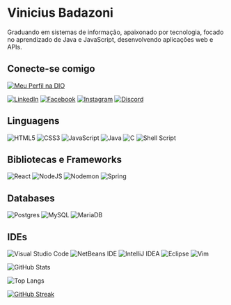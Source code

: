 # Vinicius Badazoni

Graduando em sistemas de informação, apaixonado por tecnologia, focado no aprendizado de Java e JavaScript, desenvolvendo aplicações web e APIs.

## Conecte-se comigo

[![Meu Perfil na DIO](https://img.shields.io/badge/meu_perfil_na-DIO-black)](https://web.dio.me/users/viniciusbdzn)

[![LinkedIn](https://img.shields.io/badge/LinkedIn-000?style=for-the-badge&logo=linkedin&logoColor=0E76A8)](https://www.linkedin.com/in/lviniciusbdzn/)
[![Facebook](https://img.shields.io/badge/Facebook-000?style=for-the-badge&logo=facebook)](https://www.facebook.com/SEUUSERNAME/)
[![Instagram](https://img.shields.io/badge/Instagram-000?style=for-the-badge&logo=instagram)](https://www.instagram.com/l.vinib4d/)
[![Discord](https://img.shields.io/badge/Discord-000?style=for-the-badge&logo=discord)](https://discord.com/users/912558481788252220)

## Linguagens
![HTML5](https://img.shields.io/badge/html5-000.svg?style=for-the-badge&logo=html5&logoColor=white)
![CSS3](https://img.shields.io/badge/css3-000.svg?style=for-the-badge&logo=css3&logoColor=white)
![JavaScript](https://img.shields.io/badge/JavaScript-000?style=for-the-badge&logo=javascript)
![Java](https://img.shields.io/badge/java-000.svg?style=for-the-badge&logo=openjdk&logoColor=white)
![C](https://img.shields.io/badge/C-000?style=for-the-badge&logo=c)
![Shell Script](https://img.shields.io/badge/shell_script-000.svg?style=for-the-badge&logo=gnu-bash&logoColor=white)

## Bibliotecas e Frameworks
![React](https://img.shields.io/badge/React-000?style=for-the-badge&logo=react)
![NodeJS](https://img.shields.io/badge/node.js-000?style=for-the-badge&logo=node.js&logoColor=white)
![Nodemon](https://img.shields.io/badge/NODEMON-000.svg?style=for-the-badge&logo=nodemon&logoColor=%BBDEAD)
![Spring](https://img.shields.io/badge/spring-000.svg?style=for-the-badge&logo=spring&logoColor=white)

## Databases
![Postgres](https://img.shields.io/badge/postgres-000.svg?style=for-the-badge&logo=postgresql&logoColor=white)
![MySQL](https://img.shields.io/badge/mysql-000.svg?style=for-the-badge&logo=mysql&logoColor=white)
![MariaDB](https://img.shields.io/badge/MariaDB-000?style=for-the-badge&logo=mariadb&logoColor=white)
## IDEs
![Visual Studio Code](https://img.shields.io/badge/Visual%20Studio%20Code-000.svg?style=for-the-badge&logo=visual-studio-code&logoColor=white)
![NetBeans IDE](https://img.shields.io/badge/NetBeansIDE-000.svg?style=for-the-badge&logo=apache-netbeans-ide&logoColor=white)
![IntelliJ IDEA](https://img.shields.io/badge/IntelliJIDEA-000000.svg?style=for-the-badge&logo=intellij-idea&logoColor=white)
![Eclipse](https://img.shields.io/badge/Eclipse-000.svg?style=for-the-badge&logo=Eclipse&logoColor=white)
![Vim](https://img.shields.io/badge/VIM-000.svg?style=for-the-badge&logo=vim&logoColor=white)


![GitHub Stats](https://github-readme-stats.vercel.app/api?username=VINICIUSBDZN&theme=transparent&bg_color=000&border_color=30A3DC&show_icons=true&icon_color=30A3DC&title_color=E94D5F&text_color=FFF)

![Top Langs](https://github-readme-stats-git-masterrstaa-rickstaa.vercel.app/api/top-langs/?username=VINICIUSBDZN&bg_color=000&border_color=30A3DC&title_color=E94D5F&text_color=FFF)

[![GitHub Streak](https://streak-stats.demolab.com/?user=VINICIUSBDZN&theme=bear&background=000&border=30A3DC&dates=FFF)](https://git.io/streak-stats)
